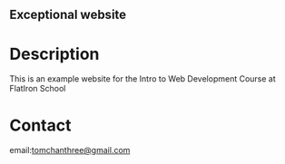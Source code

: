 Exceptional website
---

# Description

This is an example website for the Intro to Web Development Course at FlatIron School 

# Contact

email:tomchanthree@gmail.com